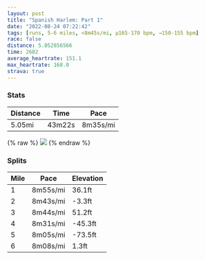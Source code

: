 ```yaml
---
layout: post
title: "Spanish Harlem: Part 1"
date: "2022-08-24 07:22:42"
tags: [runs, 5-6 miles, <8m45s/mi, μ165-170 bpm, →150-155 bpm]
race: false
distance: 5.052856566
time: 2602
average_heartrate: 151.1
max_heartrate: 168.0
strava: true
---
```


### Stats

| Distance | Time | Pace |
|----------|------|------|
|5.05mi|43m22s|8m35s/mi|

{% raw %}
<img src='https://maps.googleapis.com/maps/api/staticmap?maptype=roadmap&path=enc:gcwwFzjsbMN[r@aCEK@EDOLM@EMS[OKMa@CCCCSHk@d@iAj@}@J]RYJGKe@YEGSR]b@SL]NSXSJ?XM?MFK?K?BBM?Ia@SBUeAk@a@e@c@Sw@kAu@}@Q[Mc@WOQWAIc@k@gAMUo@WUUIGQQMU_@Gc@Mc@m@B}@e@U[gAo@CECYGMKAMMGAs@c@s@W_@DkB_@QQYI?Ma@WUEk@c@U@COMIu@iASUs@WGGCi@IIk@DaA[q@[_@_@G?KWSMUYCMIQ_@GF@?Hi@SM_@Ic@g@c@K?Qe@e@[c@S]Go@@EE?GCIO?EKQKUAYS]q@]QOU[E]Oi@}@]Se@q@WSk@Io@Eq@e@_@a@qAaAIQAMMi@KU[Aq@[a@B[g@[uBk@c@UGG@e@GUc@cAk@gAcAk@UU]a@[Oe@S]e@eAKs@g@y@sAuAs@[UU[Qm@Qo@Eu@[{@QiAa@{@i@g@k@c@We@c@W]WgA@iAa@oASU_AWOKyB?oANu@@eAJeBWa@MS]]UiAcBe@kAU_@Q_@_@mAc@[aAeAc@Sm@s@]e@M_@kAoBe@aASY}@o@EKaA_@c@A_@KiB@WIYCg@Yk@s@O]]YSk@G_@c@i@q@i@qAw@]e@WS{@YOEmAE]PiA`@uAPgBHw@Ks@UYWkAw@sAmASo@CWMYWYQi@c@aBEm@s@yA]a@]Kc@WaACi@Fi@?q@C_@QUWMc@k@iA]iAUc@W[q@a@iBm@USmDgBe@a@_@c@a@_@_@eAKc@I_Aq@qCQ[a@i@OMc@Ia@[w@SGK[eAQs@McA[cAc@m@K[g@a@a@SOS_@Mo@Bc@Ri@^_@DcAKa@Jm@f@UlA?\IX@HYl@eAd@m@EmAYYQY]GWA{AFa@Ai@Ge@B_@b@sCQsBDe@MQ_Bu@AO?EZw@Zc@Pa@DSVg@De@DOf@s@Jc@Rm@h@cCNc@@_@Vm@ZyA?_@A]FYbAsAFS?[PsARs@zA}B^{@LU\_AVe@Pu@N]Hq@GcBBSR[DYd@iAf@i@@K^iAd@q@l@_BT]RuBh@qA^c@Vi@@Wn@{BJm@Vk@Lg@AE&key=AIzaSyC1MId7bFpkLXNAaYhBSTb8jLyiSqzbDtM&size=800x800&markers=color:yellow|label:S|40.75588,-73.99614&markers=color:green|label:F|40.79450999999993,-73.94154000000003'>
{% endraw %}

### Splits

| Mile | Pace | Elevation |
|------|------|-----------|
|1|8m55s/mi|36.1ft|
|2|8m43s/mi|-3.3ft|
|3|8m44s/mi|51.2ft|
|4|8m31s/mi|-45.3ft|
|5|8m05s/mi|-73.5ft|
|6|8m08s/mi|1.3ft|
